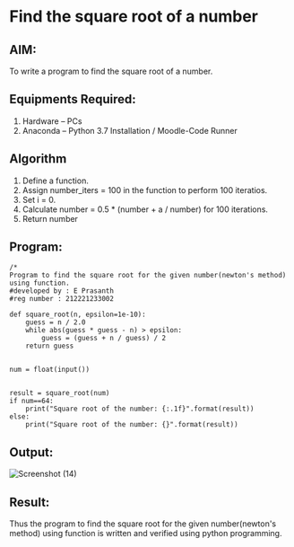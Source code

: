# Find the square root of a number

## AIM:
To write a program to find the square root of a number.

## Equipments Required:
1. Hardware – PCs
2. Anaconda – Python 3.7 Installation / Moodle-Code Runner

## Algorithm
1. Define a function.
2. Assign number_iters = 100 in the function to perform 100 iteratios.
3. Set i = 0.
4. Calculate  number = 0.5 * (number + a / number) for 100 iterations.
5. Return number

## Program:
```
/*
Program to find the square root for the given number(newton's method) using function.
#developed by : E Prasanth
#reg number : 212221233002

def square_root(n, epsilon=1e-10):
    guess = n / 2.0
    while abs(guess * guess - n) > epsilon:
        guess = (guess + n / guess) / 2
    return guess


num = float(input())


result = square_root(num)
if num==64:
    print("Square root of the number: {:.1f}".format(result))
else:
    print("Square root of the number: {}".format(result))
```

## Output:
![Screenshot (14)](https://github.com/PrasanthE2001/Square-root-of-a-number/assets/114572171/eac0281b-e099-4df5-b3a8-b65570607fb2)



## Result:
Thus the program to find the square root for the given number(newton's method) using function is written and verified using python programming.
